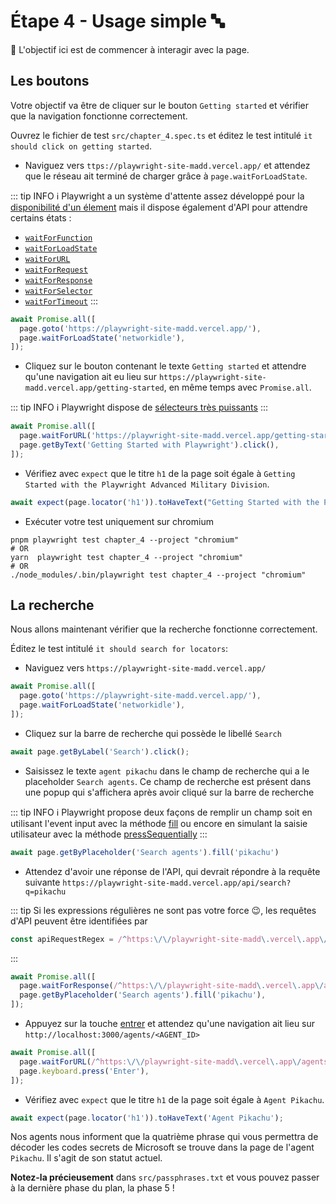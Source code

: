 # Étape 4 - Usage simple 🔤

🎯 L'objectif ici est de commencer à interagir avec la page.

## Les boutons

Votre objectif va être de cliquer sur le bouton `Getting started` et vérifier que la navigation fonctionne correctement.

Ouvrez le fichier de test `src/chapter_4.spec.ts` et éditez le test intitulé `it should click on getting started`.

- Naviguez vers `ttps://playwright-site-madd.vercel.app/` et attendez que le réseau ait terminé de charger grâce à `page.waitForLoadState`.

::: tip INFO
ℹ️ Playwright a un système d'attente assez développé pour la [disponibilité d'un élement](https://playwright.dev/docs/actionability) mais il dispose également d'API pour attendre certains états :

- [`waitForFunction`](https://playwright.dev/docs/api/class-page#page-wait-for-function)
- [`waitForLoadState`](https://playwright.dev/docs/api/class-page#page-wait-for-load-state)
- [`waitForURL`](https://playwright.dev/docs/api/class-page#page-wait-for-url)
- [`waitForRequest`](https://playwright.dev/docs/api/class-page#page-wait-for-request)
- [`waitForResponse`](https://playwright.dev/docs/api/class-page#page-wait-for-response)
- [`waitForSelector`](https://playwright.dev/docs/api/class-page#page-wait-for-selector)
- [`waitForTimeout`](https://playwright.dev/docs/api/class-page#page-wait-for-timeout)
  :::

<Solution>

```typescript
await Promise.all([
  page.goto('https://playwright-site-madd.vercel.app/'),
  page.waitForLoadState('networkidle'),
]);
```

</Solution>

- Cliquez sur le bouton contenant le texte `Getting started` et attendre qu'une navigation ait eu lieu sur `https://playwright-site-madd.vercel.app/getting-started`, en même temps avec `Promise.all`.

::: tip INFO
ℹ️ Playwright dispose de [sélecteurs très puissants](https://playwright.dev/docs/locators)
:::

<Solution>

```typescript
await Promise.all([
  page.waitForURL('https://playwright-site-madd.vercel.app/getting-started'),
  page.getByText('Getting Started with Playwright').click(),
]);
```

</Solution>

- Vérifiez avec `expect` que le titre `h1` de la page soit égale à `Getting Started with the Playwright Advanced Military Division`.

<Solution>

```typescript
await expect(page.locator('h1')).toHaveText("Getting Started with the Playwright Advanced Military Division");
```

</Solution>

- Exécuter votre test uniquement sur chromium

```shell
pnpm playwright test chapter_4 --project "chromium"
# OR
yarn  playwright test chapter_4 --project "chromium"
# OR
./node_modules/.bin/playwright test chapter_4 --project "chromium"
```

## La recherche

Nous allons maintenant vérifier que la recherche fonctionne correctement.

Éditez le test intitulé `it should search for locators`:

- Naviguez vers `https://playwright-site-madd.vercel.app/`

<Solution>

```typescript
await Promise.all([
  page.goto('https://playwright-site-madd.vercel.app/'),
  page.waitForLoadState('networkidle'),
]);
```

</Solution>

- Cliquez sur la barre de recherche qui possède le libellé `Search`

<Solution>

```typescript
await page.getByLabel('Search').click();
```

</Solution>

- Saisissez le texte `agent pikachu` dans le champ de recherche qui a le placeholder `Search agents`. Ce champ de recherche est présent dans une popup qui s'affichera après avoir cliqué sur la barre de recherche

::: tip INFO
ℹ️ Playwright propose deux façons de remplir un champ soit en utilisant l'event input avec la méthode [fill](https://playwright.dev/docs/api/class-page#page-fill) ou encore en simulant la saisie utilisateur avec la méthode [pressSequentially](https://playwright.dev/docs/api/class-locator#locator-press-sequentially)
:::

<Solution>

```typescript
await page.getByPlaceholder('Search agents').fill('pikachu')
```

</Solution>

- Attendez d'avoir une réponse de l'API, qui devrait répondre à la requête suivante `https://playwright-site-madd.vercel.app/api/search?q=pikachu`

::: tip
  Si les expressions régulières ne sont pas votre force :wink:, les requêtes d'API peuvent être identifiées par

```js
const apiRequestRegex = /^https:\/\/playwright-site-madd\.vercel\.app\/api\/search\?q=/;
```

:::

<Solution>

```typescript
await Promise.all([
  page.waitForResponse(/^https:\/\/playwright-site-madd\.vercel\.app\/api\/search\?q=/),
  page.getByPlaceholder('Search agents').fill('pikachu'),
]);
```

</Solution>

- Appuyez sur la touche [entrer](https://playwright.dev/docs/api/class-keyboard#keyboard-press) et attendez qu'une navigation ait lieu sur `http://localhost:3000/agents/<AGENT_ID>`

<Solution>

```typescript
await Promise.all([
  page.waitForURL(/^https:\/\/playwright-site-madd\.vercel\.app\/agents/),
  page.keyboard.press('Enter'),
]);
```

</Solution>

- Vérifiez avec `expect` que le titre `h1` de la page soit égale à `Agent Pikachu`.

<Solution>

```typescript
await expect(page.locator('h1')).toHaveText('Agent Pikachu');
```

</Solution>

Nos agents nous informent que la quatrième phrase qui vous permettra de décoder les codes secrets de Microsoft se trouve dans la page de l'agent `Pikachu`.
Il s'agit de son statut actuel.

**Notez-la précieusement** dans `src/passphrases.txt` et vous pouvez passer à la dernière phase du plan, la phase 5 !

